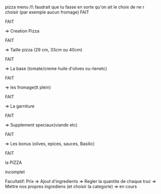 pizza menu   /!\ faudrait que tu fasse en sorte qu'on ait le choix de ne r choisir (par exemple aucun fromage) FAIT 

FAIT

=> Creation Pizza

FAIT

=> Taille pizza (29 cm, 33cm ou 40cm)

FAIT

=> La base (tomate/creme huile d'olives ou rienetc)

FAIT

=> les fromage(tt plein)

FAIT

=> La garniture

FAIT

=> Supplement speciaux(viande etc)

FAIT

=> Les bonus (olives, epices, sauces, Basilic)

FAIT

la PIZZA

incomplet

Facultatif:
    Prix => 
    Ajout d'ingredients =>
    Regler la quantite de chaque truc =>
    Mettre nos propres ingrediens (et choisir la categorie) => en cours
